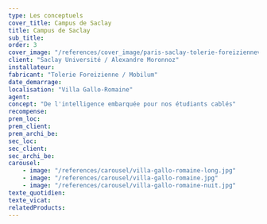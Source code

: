 ```yaml
---
type: Les conceptuels
cover_title: Campus de Saclay
title: Campus de Saclay
sub_title:
order: 3
cover_image: "/references/cover_image/paris-saclay-tolerie-foreiziennev2.jpg"
client: "Saclay Université / Alexandre Moronnoz"
installateur:
fabricant: "Tolerie Foreizienne / Mobilum"
date_demarrage:
localisation: "Villa Gallo-Romaine"
agent:
concept: "De l'intelligence embarquée pour nos étudiants cablés"
recompense:
prem_loc:
prem_client:
prem_archi_be:
sec_loc:
sec_client:
sec_archi_be:
carousel:
    - image: "/references/carousel/villa-gallo-romaine-long.jpg"
    - image: "/references/carousel/villa-gallo-romaine.jpg"
    - image: "/references/carousel/villa-gallo-romaine-nuit.jpg"
texte_quotidien:
texte_vicat:
relatedProducts:
---
```


